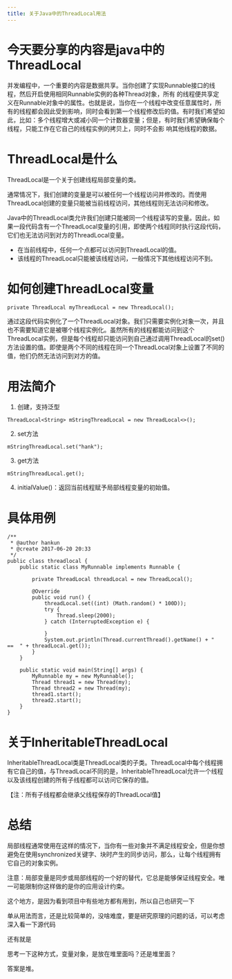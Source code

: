 ```yaml
---
title: 关于Java中的ThreadLocal用法
---
```


 
# 今天要分享的内容是java中的ThreadLocal

并发编程中，一个重要的内容是数据共享。当你创建了实现Runnable接口的线程，然后开启使用相同Runnable实例的各种Thread对象，所有 的线程便共享定义在Runnable对象中的属性。也就是说，当你在一个线程中改变任意属性时，所有的线程都会因此受到影响，同时会看到第一个线程修改后的值。有时我们希望如此，比如：多个线程增大或减小同一个计数器变量；但是，有时我们希望确保每个线程，只能工作在它自己的线程实例的拷贝上，同时不会影 响其他线程的数据。
<!-- more --> 

# ThreadLocal是什么
  
  ThreadLocal是一个关于创建线程局部变量的类。
  
  通常情况下，我们创建的变量是可以被任何一个线程访问并修改的。而使用ThreadLocal创建的变量只能被当前线程访问，其他线程则无法访问和修改。

Java中的ThreadLocal类允许我们创建只能被同一个线程读写的变量。因此，如果一段代码含有一个ThreadLocal变量的引用，即使两个线程同时执行这段代码，它们也无法访问到对方的ThreadLocal变量。

- 在当前线程中，任何一个点都可以访问到ThreadLocal的值。
- 该线程的ThreadLocal只能被该线程访问，一般情况下其他线程访问不到。

# 如何创建ThreadLocal变量
  
    private ThreadLocal myThreadLocal = new ThreadLocal();
  通过这段代码实例化了一个ThreadLocal对象。我们只需要实例化对象一次，并且也不需要知道它是被哪个线程实例化。虽然所有的线程都能访问到这个ThreadLocal实例，但是每个线程却只能访问到自己通过调用ThreadLocal的set()方法设置的值。即使是两个不同的线程在同一个ThreadLocal对象上设置了不同的值，他们仍然无法访问到对方的值。

# 用法简介
  
  1. 创建，支持泛型
  
    ThreadLocal<String> mStringThreadLocal = new ThreadLocal<>();
  2. set方法
  
    mStringThreadLocal.set("hank");
  3. get方法
    
    mStringThreadLocal.get();
  4. initialValue()：返回当前线程赋予局部线程变量的初始值。
# 具体用例

````angularjs
/**
 * @author hankun
 * @create 2017-06-20 20:33
 */
public class threadlocal {
    public static class MyRunnable implements Runnable {

        private ThreadLocal threadLocal = new ThreadLocal();

        @Override
        public void run() {
            threadLocal.set((int) (Math.random() * 100D));
            try {
                Thread.sleep(2000);
            } catch (InterruptedException e) {

            }
            System.out.println(Thread.currentThread().getName() + "  ==  " + threadLocal.get());
        }
    }

    public static void main(String[] args) {
        MyRunnable my = new MyRunnable();
        Thread thread1 = new Thread(my);
        Thread thread2 = new Thread(my);
        thread1.start();
        thread2.start();
    }
}
````

# 关于InheritableThreadLocal
InheritableThreadLocal类是ThreadLocal类的子类。ThreadLocal中每个线程拥有它自己的值，与ThreadLocal不同的是，InheritableThreadLocal允许一个线程以及该线程创建的所有子线程都可以访问它保存的值。

【注：所有子线程都会继承父线程保存的ThreadLocal值】


# 总结
局部线程通常使用在这样的情况下，当你有一些对象并不满足线程安全，但是你想避免在使用synchronized关键字、块时产生的同步访问，那么，让每个线程拥有它自己的对象实例。

注意：局部变量是同步或局部线程的一个好的替代，它总是能够保证线程安全。唯一可能限制你这样做的是你的应用设计约束。


这个地方，是因为看到项目中有些地方都有用到，所以自己也研究一下

单从用法而言，还是比较简单的，没啥难度，要是研究原理的问题的话，可以考虑深入看一下源代码

还有就是

思考一下这种方式，变量对象，是放在堆里面吗？还是堆里面？

答案是堆。


